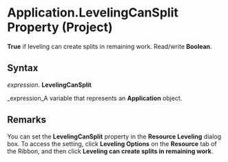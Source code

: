 
# Application.LevelingCanSplit Property (Project)

 **True** if leveling can create splits in remaining work. Read/write **Boolean**.


## Syntax

 _expression_. **LevelingCanSplit**

 _expression_A variable that represents an  **Application** object.


## Remarks

You can set the  **LevelingCanSplit** property in the **Resource Leveling** dialog box. To access the setting, click **Leveling Options** on the **Resource** tab of the Ribbon, and then click **Leveling can create splits in remaining work**.

